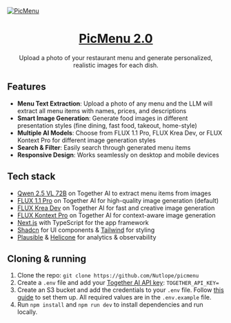 <a href="https://www.picmenu.co">
  <img alt="PicMenu" src="./public/og-image.png">
  <h1 align="center">PicMenu 2.0</h1>
</a>

<p align="center">
  Upload a photo of your restaurant menu and generate personalized, realistic images for each dish.
</p>

## Features

- **Menu Text Extraction**: Upload a photo of any menu and the LLM will extract all menu items with names, prices, and descriptions
- **Smart Image Generation**: Generate food images in different presentation styles (fine dining, fast food, takeout, home-style)
- **Multiple AI Models**: Choose from FLUX 1.1 Pro, FLUX Krea Dev, or FLUX Kontext Pro for different image generation styles
- **Search & Filter**: Easily search through generated menu items
- **Responsive Design**: Works seamlessly on desktop and mobile devices

## Tech stack

- [Qwen 2.5 VL 72B](https://www.together.ai/models/qwen2-5-vl-72b-instruct) on Together AI to extract menu items from images
- [FLUX 1.1 Pro](https://www.together.ai/models/flux1-1-pro) on Together AI for high-quality image generation (default)
- [FLUX Krea Dev](https://www.together.ai/models/flux-1-krea-dev) on Together AI for fast and creative image generation
- [FLUX Kontext Pro](https://www.together.ai/models/flux-1-kontext-pro) on Together AI for context-aware image generation
- [Next.js](https://nextjs.org/) with TypeScript for the app framework
- [Shadcn](https://ui.shadcn.com/) for UI components & [Tailwind](https://tailwindcss.com/) for styling
- [Plausible](https://plausible.io/) & [Helicone](https://helicone.ai/) for analytics & observability

## Cloning & running

1. Clone the repo: `git clone https://github.com/Nutlope/picmenu`
2. Create a `.env` file and add your [Together AI API key](https://api.together.xyz/settings/api-keys): `TOGETHER_API_KEY=`
3. Create an S3 bucket and add the credentials to your `.env` file. Follow [this guide](https://next-s3-upload.codingvalue.com/setup) to set them up. All required values are in the `.env.example` file.
4. Run `npm install` and `npm run dev` to install dependencies and run locally.

